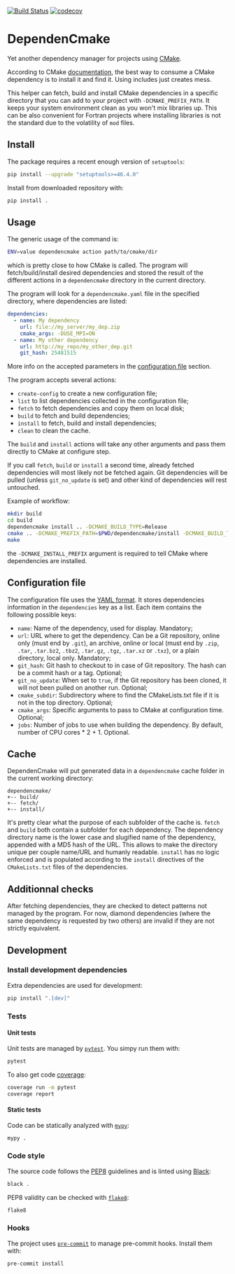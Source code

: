 [![Build Status](https://travis-ci.com/pzehner/dependencmake.svg?branch=master)](https://travis-ci.com/pzehner/dependencmake)
[![codecov](https://codecov.io/gh/pzehner/dependencmake/branch/master/graph/badge.svg?token=XE5V2XO9XM)](https://codecov.io/gh/pzehner/dependencmake)

# DependenCmake

Yet another dependency manager for projects using [CMake](https://cmake.org).

According to CMake [documentation](https://cmake.org/cmake/help/git-stage/guide/using-dependencies/index.html), the best way to consume a CMake dependency is to install it and find it.
Using includes just creates mess.

This helper can fetch, build and install CMake dependencies in a specific directory that you can add to your project with `-DCMAKE_PREFIX_PATH`.
It keeps your system environment clean as you won't mix libraries up.
This can be also convenient for Fortran projects where installing libraries is not the standard due to the volatility of `mod` files.

## Install

The package requires a recent enough version of `setuptools`:

```sh
pip install --upgrade "setuptools>=46.4.0"
```

Install from downloaded repository with:

```sh
pip install .
```

## Usage

The generic usage of the command is:

```sh
ENV=value dependencmake action path/to/cmake/dir
```

which is pretty close to how CMake is called.
The program will fetch/build/install desired dependencies and stored the result of the different actions in a `dependencmake` directory in the current directory.

The program will look for a `dependencmake.yaml` file in the specified directory, where dependencies are listed:

```yaml
dependencies:
  - name: My dependency
    url: file://my_server/my_dep.zip
    cmake_args: -DUSE_MPI=ON
  - name: My other dependency
    url: http://my_repo/my_other_dep.git
    git_hash: 25481515
```

More info on the accepted parameters in the [configuration file](#configuration-file) section.

The program accepts several actions:

- `create-config` to create a new configuration file;
- `list` to list dependencies collected in the configuration file;
- `fetch` to fetch dependencies and copy them on local disk;
- `build` to fetch and build dependencies;
- `install` to fetch, build and install dependencies;
- `clean` to clean the cache.

The `build` and `install` actions will take any other arguments and pass them directly to CMake at configure step.

If you call `fetch`, `build` or `install` a second time, already fetched dependencies will most likely not be fetched again.
Git dependencies will be pulled (unless `git_no_update` is set) and other kind of dependencies will rest untouched.

Example of workflow:

```sh
mkdir build
cd build
dependencmake install .. -DCMAKE_BUILD_TYPE=Release
cmake .. -DCMAKE_PREFIX_PATH=$PWD/dependencmake/install -DCMAKE_BUILD_TYPE=Release
make
```

the `-DCMAKE_INSTALL_PREFIX` argument is required to tell CMake where dependencies are installed.

## Configuration file

The configuration file uses the [YAML format](https://en.wikipedia.org/wiki/YAML).
It stores dependencies information in the `dependencies` key as a list.
Each item contains the following possible keys:

- `name`:
  Name of the dependency, used for display.
  Mandatory;
- `url`:
  URL where to get the dependency.
  Can be a Git repository, online only (must end by `.git`),
  an archive, online or local (must end by `.zip`, `.tar`, `.tar.bz2`, `.tbz2`, `.tar.gz`, `.tgz`, `.tar.xz` or `.txz`),
  or a plain directory, local only.
  Mandatory;
- `git_hash`:
  Git hash to checkout to in case of Git repository.
  The hash can be a commit hash or a tag.
  Optional;
- `git_no_update`:
  When set to `true`, if the Git repository has been cloned, it will not been pulled on another run.
  Optional;
- `cmake_subdir`:
  Subdirectory where to find the CMakeLists.txt file if it is not in the top directory.
  Optional;
- `cmake_args`:
  Specific arguments to pass to CMake at configuration time.
  Optional;
- `jobs`:
  Number of jobs to use when building the dependency.
  By default, number of CPU cores * 2 + 1.
  Optional.

## Cache

DependenCmake will put generated data in a `dependencmake` cache folder in the current working directory:

```
dependencmake/
+-- build/
+-- fetch/
+-- install/
```

It's pretty clear what the purpose of each subfolder of the cache is.
`fetch` and `build` both contain a subfolder for each dependency.
The dependency directory name is the lower case and slugified name of the dependency, appended with a MD5 hash of the URL.
This allows to make the directory unique per couple name/URL and humanly readable.
`install` has no logic enforced and is populated according to the `install` directives of the `CMakeLists.txt` files of the dependencies.

## Additionnal checks

After fetching dependencies, they are checked to detect patterns not managed by the program.
For now, diamond dependencies (where the same dependency is requested by two others) are invalid if they are not strictly equivalent.

## Development

### Install development dependencies

Extra dependencies are used for development:

```sh
pip install ".[dev]"
```

### Tests

#### Unit tests

Unit tests are managed by [`pytest`](https://docs.pytest.org/en/stable/).
You simpy run them with:

```sh
pytest
```

To also get code [coverage](https://coverage.readthedocs.io/en/stable/):

```sh
coverage run -m pytest
coverage report
```

#### Static tests

Code can be statically analyzed with [`mypy`](http://mypy-lang.org/):

```sh
mypy .
```

### Code style

The source code follows the [PEP8](https://www.python.org/dev/peps/pep-0008/) guidelines and is linted using [Black](https://black.readthedocs.io/en/stable/):

```sh
black .
```

PEP8 validity can be checked with [`flake8`](https://flake8.pycqa.org/en/latest/):

```sh
flake8
```

### Hooks

The project uses [`pre-commit`](https://pre-commit.com/) to manage pre-commit hooks.
Install them with:

```sh
pre-commit install
```

